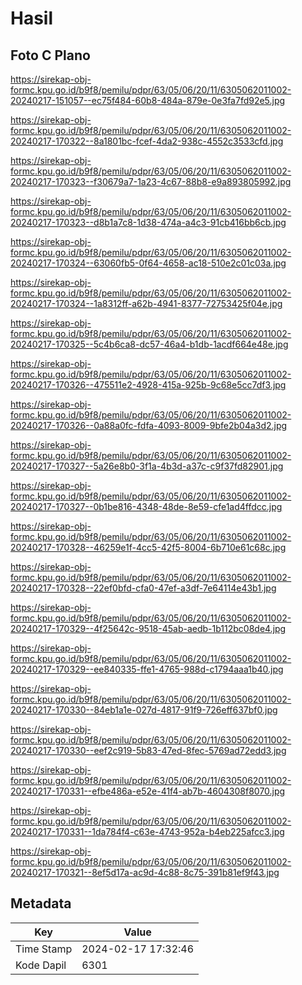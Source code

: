 # Hasil

## Foto C Plano

https://sirekap-obj-formc.kpu.go.id/b9f8/pemilu/pdpr/63/05/06/20/11/6305062011002-20240217-151057--ec75f484-60b8-484a-879e-0e3fa7fd92e5.jpg

https://sirekap-obj-formc.kpu.go.id/b9f8/pemilu/pdpr/63/05/06/20/11/6305062011002-20240217-170322--8a1801bc-fcef-4da2-938c-4552c3533cfd.jpg

https://sirekap-obj-formc.kpu.go.id/b9f8/pemilu/pdpr/63/05/06/20/11/6305062011002-20240217-170323--f30679a7-1a23-4c67-88b8-e9a893805992.jpg

https://sirekap-obj-formc.kpu.go.id/b9f8/pemilu/pdpr/63/05/06/20/11/6305062011002-20240217-170323--d8b1a7c8-1d38-474a-a4c3-91cb416bb6cb.jpg

https://sirekap-obj-formc.kpu.go.id/b9f8/pemilu/pdpr/63/05/06/20/11/6305062011002-20240217-170324--63060fb5-0f64-4658-ac18-510e2c01c03a.jpg

https://sirekap-obj-formc.kpu.go.id/b9f8/pemilu/pdpr/63/05/06/20/11/6305062011002-20240217-170324--1a8312ff-a62b-4941-8377-72753425f04e.jpg

https://sirekap-obj-formc.kpu.go.id/b9f8/pemilu/pdpr/63/05/06/20/11/6305062011002-20240217-170325--5c4b6ca8-dc57-46a4-b1db-1acdf664e48e.jpg

https://sirekap-obj-formc.kpu.go.id/b9f8/pemilu/pdpr/63/05/06/20/11/6305062011002-20240217-170326--475511e2-4928-415a-925b-9c68e5cc7df3.jpg

https://sirekap-obj-formc.kpu.go.id/b9f8/pemilu/pdpr/63/05/06/20/11/6305062011002-20240217-170326--0a88a0fc-fdfa-4093-8009-9bfe2b04a3d2.jpg

https://sirekap-obj-formc.kpu.go.id/b9f8/pemilu/pdpr/63/05/06/20/11/6305062011002-20240217-170327--5a26e8b0-3f1a-4b3d-a37c-c9f37fd82901.jpg

https://sirekap-obj-formc.kpu.go.id/b9f8/pemilu/pdpr/63/05/06/20/11/6305062011002-20240217-170327--0b1be816-4348-48de-8e59-cfe1ad4ffdcc.jpg

https://sirekap-obj-formc.kpu.go.id/b9f8/pemilu/pdpr/63/05/06/20/11/6305062011002-20240217-170328--46259e1f-4cc5-42f5-8004-6b710e61c68c.jpg

https://sirekap-obj-formc.kpu.go.id/b9f8/pemilu/pdpr/63/05/06/20/11/6305062011002-20240217-170328--22ef0bfd-cfa0-47ef-a3df-7e64114e43b1.jpg

https://sirekap-obj-formc.kpu.go.id/b9f8/pemilu/pdpr/63/05/06/20/11/6305062011002-20240217-170329--4f25642c-9518-45ab-aedb-1b112bc08de4.jpg

https://sirekap-obj-formc.kpu.go.id/b9f8/pemilu/pdpr/63/05/06/20/11/6305062011002-20240217-170329--ee840335-ffe1-4765-988d-c1794aaa1b40.jpg

https://sirekap-obj-formc.kpu.go.id/b9f8/pemilu/pdpr/63/05/06/20/11/6305062011002-20240217-170330--84eb1a1e-027d-4817-91f9-726eff637bf0.jpg

https://sirekap-obj-formc.kpu.go.id/b9f8/pemilu/pdpr/63/05/06/20/11/6305062011002-20240217-170330--eef2c919-5b83-47ed-8fec-5769ad72edd3.jpg

https://sirekap-obj-formc.kpu.go.id/b9f8/pemilu/pdpr/63/05/06/20/11/6305062011002-20240217-170331--efbe486a-e52e-41f4-ab7b-4604308f8070.jpg

https://sirekap-obj-formc.kpu.go.id/b9f8/pemilu/pdpr/63/05/06/20/11/6305062011002-20240217-170331--1da784f4-c63e-4743-952a-b4eb225afcc3.jpg

https://sirekap-obj-formc.kpu.go.id/b9f8/pemilu/pdpr/63/05/06/20/11/6305062011002-20240217-170321--8ef5d17a-ac9d-4c88-8c75-391b81ef9f43.jpg


## Metadata

| Key        | Value               |
| ---------- | ------------------- |
| Time Stamp | 2024-02-17 17:32:46 |
| Kode Dapil | 6301                |



